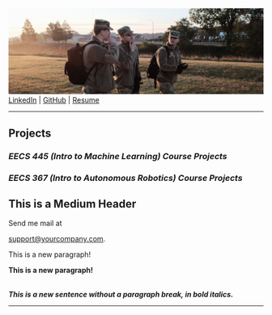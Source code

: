 <!-- <BODY BGCOLOR="FFFFFF"> -->
<CENTER><IMG SRC="copyrotcnerdshit.JPG" ALIGN="BOTTOM"> </CENTER>
<a href="https://www.linkedin.com/in/owenthomasyoung/" target="_blank" rel="noopener noreferrer">LinkedIn</a> | <a href="https://github.com/otyoung" target="_blank" rel="noopener noreferrer">GitHub</a> | <a href="http://www.otyoung.com/Documents/Owen%20Young%20Resume.pdf" target="_blank" rel="noopener noreferrer">Resume</a>
<HR>
<!-- <section name="projects"> -->
  <H2>Projects</H2>
  <H3><i>EECS 445 (Intro to Machine Learning) Course Projects</i></H3>
  <H3><i>EECS 367 (Intro to Autonomous Robotics) Course Projects</i></H3>
<!--   </section> -->
  
  
<H2>This is a Medium Header</H2>

Send me mail at <a href="mailto:support@yourcompany.com">

support@yourcompany.com</a>.

<P> This is a new paragraph!

<P> <B>This is a new paragraph!</B>

<BR> <B><I>This is a new sentence without a paragraph break, in bold italics.</I></B>

<HR>
